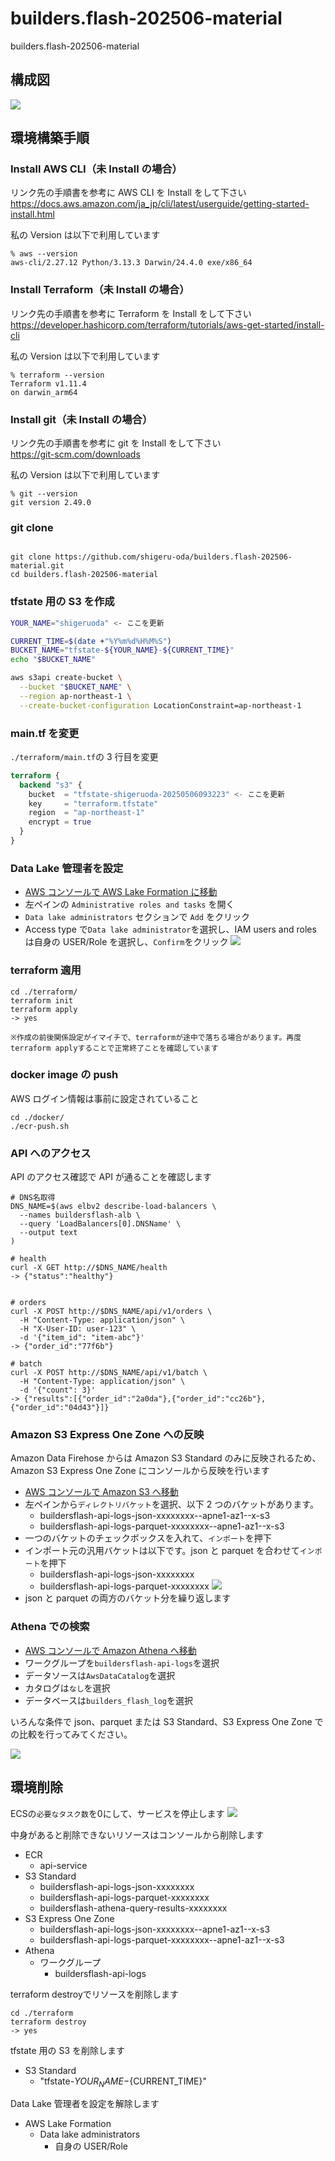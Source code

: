 # builders.flash-202506-material

builders.flash-202506-material

## 構成図

![](./img/img01.png)

## 環境構築手順

### Install AWS CLI（未 Install の場合）

リンク先の手順書を参考に AWS CLI を Install をして下さい
https://docs.aws.amazon.com/ja_jp/cli/latest/userguide/getting-started-install.html

私の Version は以下で利用しています

```
% aws --version
aws-cli/2.27.12 Python/3.13.3 Darwin/24.4.0 exe/x86_64
```

### Install Terraform（未 Install の場合）

リンク先の手順書を参考に Terraform を Install をして下さい  
https://developer.hashicorp.com/terraform/tutorials/aws-get-started/install-cli

私の Version は以下で利用しています

```
% terraform --version
Terraform v1.11.4
on darwin_arm64
```

### Install git（未 Install の場合）

リンク先の手順書を参考に git を Install をして下さい  
https://git-scm.com/downloads

私の Version は以下で利用しています

```
% git --version
git version 2.49.0
```

### git clone

```

git clone https://github.com/shigeru-oda/builders.flash-202506-material.git
cd builders.flash-202506-material

```

### tfstate 用の S3 を作成

```bash
YOUR_NAME="shigeruoda" <- ここを更新

CURRENT_TIME=$(date +"%Y%m%d%H%M%S")
BUCKET_NAME="tfstate-${YOUR_NAME}-${CURRENT_TIME}"
echo "$BUCKET_NAME"

aws s3api create-bucket \
  --bucket "$BUCKET_NAME" \
  --region ap-northeast-1 \
  --create-bucket-configuration LocationConstraint=ap-northeast-1
```

### main.tf を変更

`./terraform/main.tf`の 3 行目を変更

```./terraform/main.tf
terraform {
  backend "s3" {
    bucket  = "tfstate-shigeruoda-20250506093223" <- ここを更新
    key     = "terraform.tfstate"
    region  = "ap-northeast-1"
    encrypt = true
  }
}
```

### Data Lake 管理者を設定

- [AWS コンソールで AWS Lake Formation に移動](https://ap-northeast-1.console.aws.amazon.com/lakeformation/home?region=ap-northeast-1#firstRun)
- 左ペインの `Administrative roles and tasks` を開く
- `Data lake administrators` セクションで `Add` をクリック
- Access type で`Data lake administrator`を選択し、IAM users and roles は自身の USER/Role を選択し、`Confirm`をクリック
  ![](./img/img02.png)

### terraform 適用

```
cd ./terraform/
terraform init
terraform apply
-> yes

※作成の前後関係設定がイマイチで、terraformが途中で落ちる場合があります。再度terraform applyすることで正常終了ことを確認しています
```

### docker image の push

AWS ログイン情報は事前に設定されていること

```
cd ./docker/
./ecr-push.sh
```

### API へのアクセス

API のアクセス確認で API が通ることを確認します

```
# DNS名取得
DNS_NAME=$(aws elbv2 describe-load-balancers \
  --names buildersflash-alb \
  --query 'LoadBalancers[0].DNSName' \
  --output text
)

# health
curl -X GET http://$DNS_NAME/health
-> {"status":"healthy"}


# orders
curl -X POST http://$DNS_NAME/api/v1/orders \
  -H "Content-Type: application/json" \
  -H "X-User-ID: user-123" \
  -d '{"item_id": "item-abc"}'
-> {"order_id":"77f6b"}

# batch
curl -X POST http://$DNS_NAME/api/v1/batch \
  -H "Content-Type: application/json" \
  -d '{"count": 3}'
-> {"results":[{"order_id":"2a0da"},{"order_id":"cc26b"},{"order_id":"04d43"}]}
```

### Amazon S3 Express One Zone への反映

Amazon Data Firehose からは Amazon S3 Standard のみに反映されるため、Amazon S3 Express One Zone にコンソールから反映を行います

- [AWS コンソールで Amazon S3 へ移動](https://ap-northeast-1.console.aws.amazon.com/s3/get-started?region=ap-northeast-1)
- 左ペインから`ディレクトリバケット`を選択、以下 2 つのバケットがあります。
  - buildersflash-api-logs-json-xxxxxxxx--apne1-az1--x-s3
  - buildersflash-api-logs-parquet-xxxxxxxx--apne1-az1--x-s3
- 一つのバケットのチェックボックスを入れて、`インポート`を押下
  [](./img/img03.png)
- インポート元の汎用バケットは以下です。json と parquet を合わせて`インポート`を押下
  - buildersflash-api-logs-json-xxxxxxxx
  - buildersflash-api-logs-parquet-xxxxxxxx
    ![](./img/img04.png)
- json と parquet の両方のバケット分を繰り返します

### Athena での検索

- [AWS コンソールで Amazon Athena へ移動](https://ap-northeast-1.console.aws.amazon.com/athena/home?region=ap-northeast-1)
- ワークグループを`buildersflash-api-logs`を選択
- データソースは`AwsDataCatalog`を選択
- カタログは`なし`を選択
- データベースは`builders_flash_log`を選択

いろんな条件で json、parquet または S3 Standard、S3 Express One Zone での比較を行ってみてください。

![](./img/img05.png)

## 環境削除
ECSの`必要なタスク数`を0にして、サービスを停止します
![](./img/img06.png)

中身があると削除できないリソースはコンソールから削除します
- ECR
  - api-service
- S3 Standard
  - buildersflash-api-logs-json-xxxxxxxx
  - buildersflash-api-logs-parquet-xxxxxxxx
  - buildersflash-athena-query-results-xxxxxxxx
- S3 Express One Zone
  - buildersflash-api-logs-json-xxxxxxxx--apne1-az1--x-s3
  - buildersflash-api-logs-parquet-xxxxxxxx--apne1-az1--x-s3
- Athena
  - ワークグループ
    - buildersflash-api-logs

terraform destroyでリソースを削除します
```
cd ./terraform
terraform destroy
-> yes
```

tfstate 用の S3 を削除します
- S3 Standard
  - "tfstate-${YOUR_NAME}-${CURRENT_TIME}"

Data Lake 管理者を設定を解除します
- AWS Lake Formation
  - Data lake administrators
    - 自身の USER/Role
